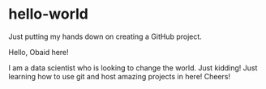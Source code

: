 # hello-world
Just putting my hands down on creating a GitHub project.

Hello, Obaid here! 

I am a data scientist who is looking to change the world. Just kidding! 
Just learning how to use git and host amazing projects in here! 
Cheers! 
